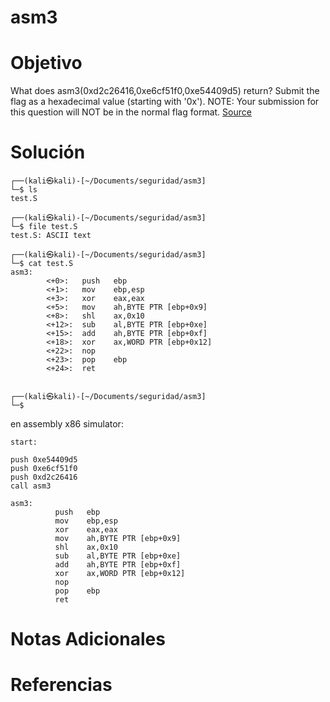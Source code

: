 # asm3
# Objetivo
What does asm3(0xd2c26416,0xe6cf51f0,0xe54409d5) return? Submit the flag as a hexadecimal value (starting with '0x'). NOTE: Your submission for this question will NOT be in the normal flag format. [Source](https://jupiter.challenges.picoctf.org/static/df999527eaecf46f259c4337a820856c/test.S)
# Solución
```
┌──(kali㉿kali)-[~/Documents/seguridad/asm3]
└─$ ls
test.S
                                                                                                                   
┌──(kali㉿kali)-[~/Documents/seguridad/asm3]
└─$ file test.S 
test.S: ASCII text
                                                                                                                   
┌──(kali㉿kali)-[~/Documents/seguridad/asm3]
└─$ cat test.S 
asm3:
        <+0>:   push   ebp
        <+1>:   mov    ebp,esp
        <+3>:   xor    eax,eax
        <+5>:   mov    ah,BYTE PTR [ebp+0x9]
        <+8>:   shl    ax,0x10
        <+12>:  sub    al,BYTE PTR [ebp+0xe]
        <+15>:  add    ah,BYTE PTR [ebp+0xf]
        <+18>:  xor    ax,WORD PTR [ebp+0x12]
        <+22>:  nop
        <+23>:  pop    ebp
        <+24>:  ret    

                                                                                                                   
┌──(kali㉿kali)-[~/Documents/seguridad/asm3]
└─$ 

```

en assembly x86 simulator:
```
start:

push 0xe54409d5 
push 0xe6cf51f0 
push 0xd2c26416
call asm3

asm3:
          push   ebp
          mov    ebp,esp
          xor    eax,eax
          mov    ah,BYTE PTR [ebp+0x9]
          shl    ax,0x10
          sub    al,BYTE PTR [ebp+0xe]
          add    ah,BYTE PTR [ebp+0xf]
          xor    ax,WORD PTR [ebp+0x12]
          nop
          pop    ebp
          ret 
```
# Notas Adicionales

# Referencias
